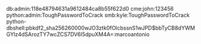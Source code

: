 db:admin:118e48794631a9612484ca8b55f622d0
cme:john:123456
python:admin:ToughPasswordToCrack
smb:kyle:ToughPasswordToCrack
python-dbshell:pbkdf2_sha256$260000$wJO3ztk0fOlcbssnS1wJPD$bbTyCB8dYWMGYlz4dSArozTY7wcZCS7DV6l5dpuXM4A=:marcoantonio

